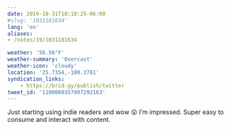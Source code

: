 ```yaml
---
date: 2019-10-31T18:18:25-06:00
#slug: '1031181634'
lang: 'en'
aliases:
- /notes/19/1031181634

weather: '56.56°F'
weather-summary: 'Overcast'
weather-icon: 'cloudy'
location: '25.7354,-100.3781'
syndication_links:
    - https://brid.gy/publish/twitter
tweet_id: '1190060357907292163'
---
```

Just starting using indie readers and wow 😮 I’m impressed. Super easy to consume and interact with content.

